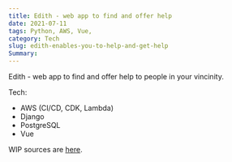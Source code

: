 ```yaml
---
title: Edith - web app to find and offer help
date: 2021-07-11
tags: Python, AWS, Vue, 
category: Tech
slug: edith-enables-you-to-help-and-get-help
Summary: 
---
```


Edith - web app to find and offer help to people in your vincinity.

Tech:
- AWS (CI/CD, CDK, Lambda)
- Django
- PostgreSQL
- Vue


WIP sources are [here](https://github.com/hugoalvarado/edith/).
